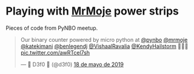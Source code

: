 # Playing with [MrMoje](https://github.com/mrmoje) power strips

Pieces of code from PyNBO meetup.

<blockquote class="twitter-tweet" data-lang="es"><p lang="en" dir="ltr">Our binary counter powered by micro python at <a href="https://twitter.com/PyNBO?ref_src=twsrc%5Etfw">@pynbo</a> <a href="https://twitter.com/MrMoje?ref_src=twsrc%5Etfw">@mrmoje</a> <a href="https://twitter.com/katekimani?ref_src=twsrc%5Etfw">@katekimani</a> <a href="https://twitter.com/benlegendj?ref_src=twsrc%5Etfw">@benlegendj</a> <a href="https://twitter.com/VishaalRavalia?ref_src=twsrc%5Etfw">@VishaalRavalia</a> <a href="https://twitter.com/KendyHailstorm?ref_src=twsrc%5Etfw">@KendyHailstorm</a> ✌🏾🐍 <a href="https://t.co/awRTcel7sh">pic.twitter.com/awRTcel7sh</a></p>&mdash; 💚  D3f0 🧡 (@d3f0) <a href="https://twitter.com/d3f0/status/1129693613984747527?ref_src=twsrc%5Etfw">18 de mayo de 2019</a></blockquote>
<script async src="https://platform.twitter.com/widgets.js" charset="utf-8"></script>

